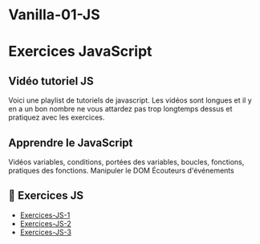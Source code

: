 # Vanilla-01-JS

# Exercices JavaScript


## Vidéo tutoriel JS 
Voici une playlist de tutoriels de javascript. Les vidéos sont longues et il y en a un bon nombre ne vous attardez pas trop longtemps dessus et pratiquez avec les exercices.

## Apprendre le JavaScript 
Vidéos variables, conditions, portées des variables, boucles, fonctions, pratiques des fonctions.
Manipuler le DOM
Écouteurs d'événements

## 💪 Exercices JS
- [Exercices-JS-1](https://github.com/g404-dev-web/Exercies-JS-1)  
- [Exercices-JS-2](https://github.com/g404-dev-web/Exercices-JS-2)  
- [Exercices-JS-3](https://github.com/g404-dev-web/Exercices-JS-3)  
